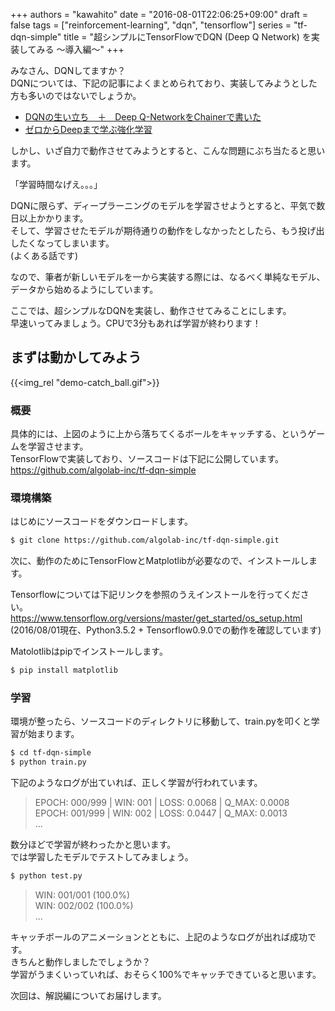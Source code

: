 +++
authors = "kawahito"
date = "2016-08-01T22:06:25+09:00"
draft = false
tags = ["reinforcement-learning", "dqn", "tensorflow"]
series = "tf-dqn-simple"
title = "超シンプルにTensorFlowでDQN (Deep Q Network) を実装してみる 〜導入編〜"
+++

みなさん、DQNしてますか？  
DQNについては、下記の記事によくまとめられており、実装してみようとした方も多いのではないでしょうか。

* [DQNの生い立ち　＋　Deep Q-NetworkをChainerで書いた](http://qiita.com/Ugo-Nama/items/08c6a5f6a571335972d5)  
* [ゼロからDeepまで学ぶ強化学習](http://qiita.com/icoxfog417/items/242439ecd1a477ece312)  

しかし、いざ自力で動作させてみようとすると、こんな問題にぶち当たると思います。

「学習時間なげえ。。。」

DQNに限らず、ディープラーニングのモデルを学習させようとすると、平気で数日以上かかります。  
そして、学習させたモデルが期待通りの動作をしなかったとしたら、もう投げ出したくなってしまいます。  
(よくある話です)

なので、筆者が新しいモデルを一から実装する際には、なるべく単純なモデル、データから始めるようにしています。

ここでは、超シンプルなDQNを実装し、動作させてみることにします。  
早速いってみましょう。CPUで3分もあれば学習が終わります！

## まずは動かしてみよう
{{<img_rel "demo-catch_ball.gif">}}

### 概要
具体的には、上図のように上から落ちてくるボールをキャッチする、というゲームを学習させます。  
TensorFlowで実装しており、ソースコードは下記に公開しています。  
https://github.com/algolab-inc/tf-dqn-simple


### 環境構築
はじめにソースコードをダウンロードします。
```sh
$ git clone https://github.com/algolab-inc/tf-dqn-simple.git
```

次に、動作のためにTensorFlowとMatplotlibが必要なので、インストールします。

Tensorflowについては下記リンクを参照のうえインストールを行ってください。  
https://www.tensorflow.org/versions/master/get_started/os_setup.html  
(2016/08/01現在、Python3.5.2 + Tensorflow0.9.0での動作を確認しています)

Matolotlibはpipでインストールします。
```sh
$ pip install matplotlib
```

### 学習

環境が整ったら、ソースコードのディレクトリに移動して、train.pyを叩くと学習が始まります。
```sh
$ cd tf-dqn-simple
$ python train.py
```

下記のようなログが出ていれば、正しく学習が行われています。

> EPOCH: 000/999 | WIN: 001 | LOSS: 0.0068 | Q_MAX: 0.0008  
EPOCH: 001/999 | WIN: 002 | LOSS: 0.0447 | Q_MAX: 0.0013  
...

数分ほどで学習が終わったかと思います。  
では学習したモデルでテストしてみましょう。

```sh
$ python test.py
```

> WIN: 001/001 (100.0%)  
WIN: 002/002 (100.0%)  
...

キャッチボールのアニメーションとともに、上記のようなログが出れば成功です。  
きちんと動作しましたでしょうか？  
学習がうまくいっていれば、おそらく100%でキャッチできていると思います。

次回は、解説編についてお届けします。

